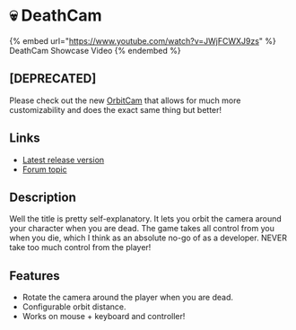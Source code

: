 # 💀 DeathCam

{% embed url="https://www.youtube.com/watch?v=JWjFCWXJ9zs" %}
DeathCam Showcase Video
{% endembed %}

## \[DEPRECATED]

Please check out the new [OrbitCam](https://docs.kiminaze.de/free-scripts/orbitcam) that allows for much more customizability and does the exact same thing but better!

## Links

* [Latest release version](https://github.com/Kiminaze/OrbitCam/releases/latest)
* [Forum topic](https://forum.cfx.re/t/release-deathcam-rotate-the-camera-while-you-are-dead/959761)

## Description

Well the title is pretty self-explanatory. It lets you orbit the camera around your character when you are dead. The game takes all control from you when you die, which I think as an absolute no-go of as a developer. NEVER take too much control from the player!

## Features

* Rotate the camera around the player when you are dead.
* Configurable orbit distance.
* Works on mouse + keyboard and controller!
